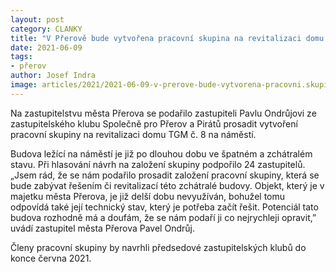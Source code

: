```yaml
---
layout: post
category: CLANKY
title: "V Přerově bude vytvořena pracovní skupina na revitalizaci domu TGM č. 8 na náměstí "
date: 2021-06-09
tags: 
- přerov
author: Josef Indra
image: articles/2021/2021-06-09-v-prerove-bude-vytvorena-pracovni.skupina-na-revitalizaci-domu-tgm-c-8-na-namesti.jpg  #751x422 pixelu
---
```

Na zastupitelstvu města Přerova se podařilo zastupiteli Pavlu Ondrůjovi ze zastupitelského klubu Společně pro Přerov a Pirátů prosadit vytvoření pracovní skupiny na revitalizaci domu TGM č. 8 na náměstí. 

Budova ležící na náměstí je již po dlouhou dobu ve špatném a zchátralém stavu. Při hlasování návrh na založení skupiny podpořilo 24 zastupitelů.  
„Jsem rád, že se nám podařilo prosadit založení pracovní skupiny, která se bude zabývat řešením či revitalizací této zchátralé budovy. Objekt, který je v majetku města Přerova, je již delší dobu nevyužíván, bohužel tomu odpovídá také její technický stav, který je potřeba začít řešit. Potenciál tato budova rozhodně má a doufám, že se nám podaří ji co nejrychleji opravit,” uvádí zastupitel města Přerova Pavel Ondrůj.

Členy pracovní skupiny by navrhli předsedové zastupitelských klubů do konce června 2021.
